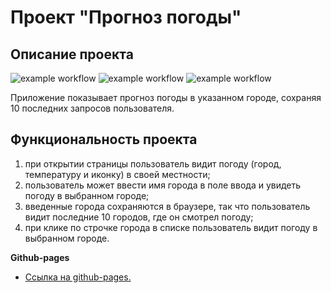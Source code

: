 # Проект "Прогноз погоды"

## Описание проекта

![example workflow](https://github.com/Stern-Ritter/Weather-project/actions/workflows/coverage.yml/badge.svg)
![example workflow](https://github.com/Stern-Ritter/Weather-project/actions/workflows/sanity-check.yml/badge.svg)
![example workflow](https://github.com/Stern-Ritter/Weather-project/actions/workflows/deploy.yml/badge.svg)

Приложение показывает прогноз погоды в указанном городе, сохраняя 10 последних запросов пользователя.

## Функциональность проекта

1. при открытии страницы пользователь видит погоду (город, температуру и иконку) в своей местности;
2. пользователь может ввести имя города в поле ввода и увидеть погоду в выбранном городе;
3. введенные города сохраняются в браузере, так что пользователь видит последние 10 городов, где он смотрел погоду;
4. при клике по строчке города в списке пользователь видит погоду в выбранном городе.

**Github-pages**

- [Ссылка на github-pages.](https://stern-ritter.github.io/Weather-project/)
